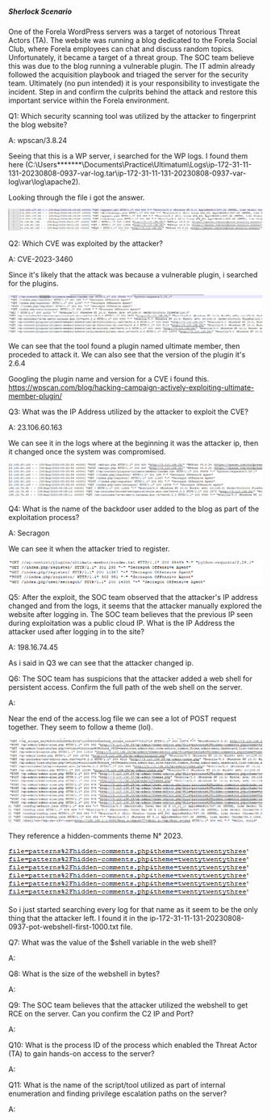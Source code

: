 
##### Sherlock Scenario

One of the Forela WordPress servers was a target of notorious Threat Actors (TA). The website was running a blog dedicated to the Forela Social Club, where Forela employees can chat and discuss random topics. Unfortunately, it became a target of a threat group. The SOC team believe this was due to the blog running a vulnerable plugin. The IT admin already followed the acquisition playbook and triaged the server for the security team. Ultimately (no pun intended) it is your responsibility to investigate the incident. Step in and confirm the culprits behind the attack and restore this important service within the Forela environment.


Q1: Which security scanning tool was utilized by the attacker to fingerprint the blog website?

A: wpscan/3.8.24

Seeing that this is a WP server, i searched for the WP logs.
I found them here (C:\Users\*******\Documents\Practice\Ultimatum\Logs\ip-172-31-11-131-20230808-0937-var-log.tar\ip-172-31-11-131-20230808-0937-var-log\var\log\apache2).

Looking through the file i got the answer.

![](../../Img/Pasted%20image%2020250516174444.png)

Q2: Which CVE was exploited by the attacker?

A: CVE-2023-3460

Since it's likely that the attack was because a vulnerable plugin, i searched for the plugins.

![](../../Img/Pasted%20image%2020250516174901.png)

We can see that the tool found a plugin named ultimate member, then proceded to attack it.
We can also see that the version of the plugin it's 2.6.4

Googling the plugin name and version for a CVE i found this.
https://wpscan.com/blog/hacking-campaign-actively-exploiting-ultimate-member-plugin/


Q3: What was the IP Address utilized by the attacker to exploit the CVE?

A: 23.106.60.163

We can see it in the logs where at the beginning it was the attacker ip, then it changed once the system was compromised.

![](../../Img/Pasted%20image%2020250516175707.png)

Q4: What is the name of the backdoor user added to the blog as part of the exploitation process?

A: Secragon

We can see it when the attacker tried to register.

![](../../Img/Pasted%20image%2020250516175945.png)

Q5: After the exploit, the SOC team observed that the attacker's IP address changed and from the logs, it seems that the attacker manually explored the website after logging in. The SOC team believes that the previous IP seen during exploitation was a public cloud IP. What is the IP Address the attacker used after logging in to the site?

A: 198.16.74.45

As i said in Q3 we can see that the attacker changed ip.

Q6: The SOC team has suspicions that the attacker added a web shell for persistent access. Confirm the full path of the web shell on the server.

A: 

Near the end of the access.log file we can see a lot of POST request together.
They seem to follow a theme (lol).

![](../../Img/Pasted%20image%2020250516180712.png)

They reference a hidden-comments theme N° 2023.

![](../../Img/Pasted%20image%2020250516180856.png)

So i just started searching every log for that name as it seem to be the only thing that the attacker left.
I found it in the ip-172-31-11-131-20230808-0937-pot-webshell-first-1000.txt file.


Q7: What was the value of the $shell variable in the web shell?

A: 

Q8: What is the size of the webshell in bytes?

A: 

Q9: The SOC team believes that the attacker utilized the webshell to get RCE on the server. Can you confirm the C2 IP and Port?

A: 

Q10: What is the process ID of the process which enabled the Threat Actor (TA) to gain hands-on access to the server?

A: 

Q11: What is the name of the script/tool utilized as part of internal enumeration and finding privilege escalation paths on the server?

A: 

